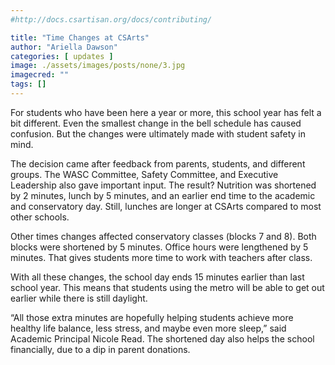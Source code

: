 ```yaml
---
#http://docs.csartisan.org/docs/contributing/

title: "Time Changes at CSArts"
author: "Ariella Dawson"
categories: [ updates ]
image: ./assets/images/posts/none/3.jpg
imagecred: ""
tags: []
---
```

For students who have been here a year or more, this school year has felt a bit different. Even the smallest change in the bell schedule has caused confusion. But the changes were ultimately made with student safety in mind.	

The decision came after feedback from parents, students, and different groups. The WASC Committee, Safety Committee, and Executive Leadership also gave important input. The result? Nutrition was shortened by 2 minutes, lunch by 5 minutes, and an earlier end time to the academic and conservatory day. Still, lunches are longer at CSArts compared to most other schools. 

Other times changes affected conservatory classes (blocks 7 and 8). Both blocks were shortened by 5 minutes. Office hours were lengthened by 5 minutes. That gives students more time to work with teachers after class.

With all these changes, the school day ends 15 minutes earlier than last school year. This means that students using the metro will be able to get out earlier while there is still daylight. 

“All those extra minutes are hopefully helping students achieve more healthy life balance, less stress, and maybe even more sleep,” said Academic Principal Nicole Read. The shortened day also helps the school financially, due to a dip in parent donations. 